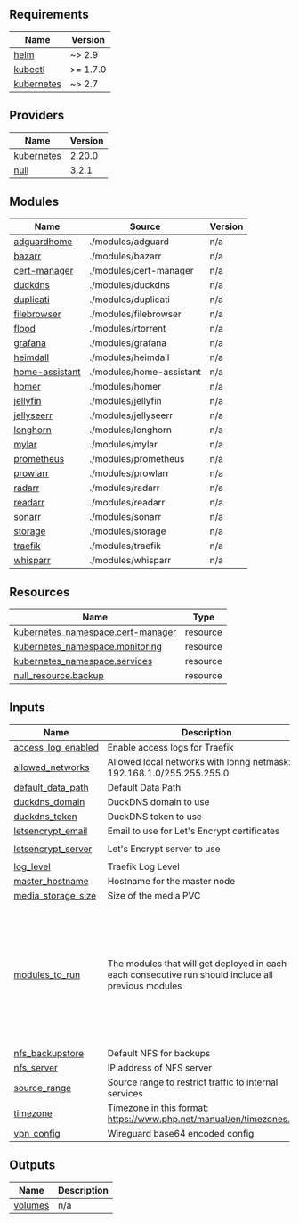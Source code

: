 <!-- BEGIN_TF_DOCS -->
## Requirements

| Name | Version |
|------|---------|
| <a name="requirement_helm"></a> [helm](#requirement\_helm) | ~> 2.9 |
| <a name="requirement_kubectl"></a> [kubectl](#requirement\_kubectl) | >= 1.7.0 |
| <a name="requirement_kubernetes"></a> [kubernetes](#requirement\_kubernetes) | ~> 2.7 |

## Providers

| Name | Version |
|------|---------|
| <a name="provider_kubernetes"></a> [kubernetes](#provider\_kubernetes) | 2.20.0 |
| <a name="provider_null"></a> [null](#provider\_null) | 3.2.1 |

## Modules

| Name | Source | Version |
|------|--------|---------|
| <a name="module_adguardhome"></a> [adguardhome](#module\_adguardhome) | ./modules/adguard | n/a |
| <a name="module_bazarr"></a> [bazarr](#module\_bazarr) | ./modules/bazarr | n/a |
| <a name="module_cert-manager"></a> [cert-manager](#module\_cert-manager) | ./modules/cert-manager | n/a |
| <a name="module_duckdns"></a> [duckdns](#module\_duckdns) | ./modules/duckdns | n/a |
| <a name="module_duplicati"></a> [duplicati](#module\_duplicati) | ./modules/duplicati | n/a |
| <a name="module_filebrowser"></a> [filebrowser](#module\_filebrowser) | ./modules/filebrowser | n/a |
| <a name="module_flood"></a> [flood](#module\_flood) | ./modules/rtorrent | n/a |
| <a name="module_grafana"></a> [grafana](#module\_grafana) | ./modules/grafana | n/a |
| <a name="module_heimdall"></a> [heimdall](#module\_heimdall) | ./modules/heimdall | n/a |
| <a name="module_home-assistant"></a> [home-assistant](#module\_home-assistant) | ./modules/home-assistant | n/a |
| <a name="module_homer"></a> [homer](#module\_homer) | ./modules/homer | n/a |
| <a name="module_jellyfin"></a> [jellyfin](#module\_jellyfin) | ./modules/jellyfin | n/a |
| <a name="module_jellyseerr"></a> [jellyseerr](#module\_jellyseerr) | ./modules/jellyseerr | n/a |
| <a name="module_longhorn"></a> [longhorn](#module\_longhorn) | ./modules/longhorn | n/a |
| <a name="module_mylar"></a> [mylar](#module\_mylar) | ./modules/mylar | n/a |
| <a name="module_prometheus"></a> [prometheus](#module\_prometheus) | ./modules/prometheus | n/a |
| <a name="module_prowlarr"></a> [prowlarr](#module\_prowlarr) | ./modules/prowlarr | n/a |
| <a name="module_radarr"></a> [radarr](#module\_radarr) | ./modules/radarr | n/a |
| <a name="module_readarr"></a> [readarr](#module\_readarr) | ./modules/readarr | n/a |
| <a name="module_sonarr"></a> [sonarr](#module\_sonarr) | ./modules/sonarr | n/a |
| <a name="module_storage"></a> [storage](#module\_storage) | ./modules/storage | n/a |
| <a name="module_traefik"></a> [traefik](#module\_traefik) | ./modules/traefik | n/a |
| <a name="module_whisparr"></a> [whisparr](#module\_whisparr) | ./modules/whisparr | n/a |

## Resources

| Name | Type |
|------|------|
| [kubernetes_namespace.cert-manager](https://registry.terraform.io/providers/kubernetes/latest/docs/resources/namespace) | resource |
| [kubernetes_namespace.monitoring](https://registry.terraform.io/providers/kubernetes/latest/docs/resources/namespace) | resource |
| [kubernetes_namespace.services](https://registry.terraform.io/providers/kubernetes/latest/docs/resources/namespace) | resource |
| [null_resource.backup](https://registry.terraform.io/providers/hashicorp/null/latest/docs/resources/resource) | resource |

## Inputs

| Name | Description | Type | Default | Required |
|------|-------------|------|---------|:--------:|
| <a name="input_access_log_enabled"></a> [access\_log\_enabled](#input\_access\_log\_enabled) | Enable access logs for Traefik | `string` | `true` | no |
| <a name="input_allowed_networks"></a> [allowed\_networks](#input\_allowed\_networks) | Allowed local networks with lonng netmask: 192.168.1.0/255.255.255.0 | `string` | n/a | yes |
| <a name="input_default_data_path"></a> [default\_data\_path](#input\_default\_data\_path) | Default Data Path | `string` | `"/storage01"` | no |
| <a name="input_duckdns_domain"></a> [duckdns\_domain](#input\_duckdns\_domain) | DuckDNS domain to use | `string` | n/a | yes |
| <a name="input_duckdns_token"></a> [duckdns\_token](#input\_duckdns\_token) | DuckDNS token to use | `string` | n/a | yes |
| <a name="input_letsencrypt_email"></a> [letsencrypt\_email](#input\_letsencrypt\_email) | Email to use for Let's Encrypt certificates | `string` | n/a | yes |
| <a name="input_letsencrypt_server"></a> [letsencrypt\_server](#input\_letsencrypt\_server) | Let's Encrypt server to use | `string` | `"https://acme-v02.api.letsencrypt.org/directory"` | no |
| <a name="input_log_level"></a> [log\_level](#input\_log\_level) | Traefik Log Level | `string` | `"DEBUG"` | no |
| <a name="input_master_hostname"></a> [master\_hostname](#input\_master\_hostname) | Hostname for the master node | `string` | n/a | yes |
| <a name="input_media_storage_size"></a> [media\_storage\_size](#input\_media\_storage\_size) | Size of the media PVC | `string` | n/a | yes |
| <a name="input_modules_to_run"></a> [modules\_to\_run](#input\_modules\_to\_run) | The modules that will get deployed in each run, each consecutive run should include all previous modules | `list(string)` | <pre>[<br>  "adguard",<br>  "bazarr",<br>  "cert-manager",<br>  "duckdns",<br>  "heimdall",<br>  "jackett",<br>  "radarr",<br>  "rancher",<br>  "sonarr",<br>  "storage",<br>  "traefik"<br>]</pre> | no |
| <a name="input_nfs_backupstore"></a> [nfs\_backupstore](#input\_nfs\_backupstore) | Default NFS for backups | `string` | n/a | yes |
| <a name="input_nfs_server"></a> [nfs\_server](#input\_nfs\_server) | IP address of NFS server | `string` | n/a | yes |
| <a name="input_source_range"></a> [source\_range](#input\_source\_range) | Source range to restrict traffic to internal services | `string` | n/a | yes |
| <a name="input_timezone"></a> [timezone](#input\_timezone) | Timezone in this format: https://www.php.net/manual/en/timezones.php | `string` | n/a | yes |
| <a name="input_vpn_config"></a> [vpn\_config](#input\_vpn\_config) | Wireguard base64 encoded config | `string` | n/a | yes |

## Outputs

| Name | Description |
|------|-------------|
| <a name="output_volumes"></a> [volumes](#output\_volumes) | n/a |
<!-- END_TF_DOCS -->